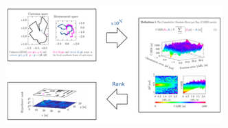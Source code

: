 ![](https://raw.githubusercontent.com/cbgl/IROS-2024-presentations-resources/refs/heads/master/cbgl_graphical_abstract/IROS24_0101_graphical_abstract.png)
